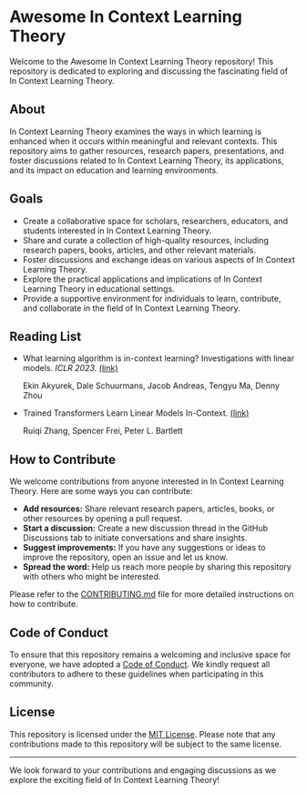 # Awesome In Context Learning Theory

Welcome to the Awesome In Context Learning Theory repository! This repository is dedicated to exploring and discussing the fascinating field of In Context Learning Theory.

## About

In Context Learning Theory examines the ways in which learning is enhanced when it occurs within meaningful and relevant contexts. This repository aims to gather resources, research papers, presentations, and foster discussions related to In Context Learning Theory, its applications, and its impact on education and learning environments.

## Goals

- Create a collaborative space for scholars, researchers, educators, and students interested in In Context Learning Theory.
- Share and curate a collection of high-quality resources, including research papers, books, articles, and other relevant materials.
- Foster discussions and exchange ideas on various aspects of In Context Learning Theory.
- Explore the practical applications and implications of In Context Learning Theory in educational settings.
- Provide a supportive environment for individuals to learn, contribute, and collaborate in the field of In Context Learning Theory.

## Reading List

- What learning algorithm is in-context learning? Investigations with linear models. *ICLR 2023*. [(link)](https://arxiv.org/pdf/2211.15661.pdf)

  Ekin Akyurek, Dale Schuurmans, Jacob Andreas, Tengyu Ma, Denny Zhou

- Trained Transformers Learn Linear Models In-Context. [(link)](https://arxiv.org/pdf/2306.09927.pdf)

  Ruiqi Zhang, Spencer Frei, Peter L. Bartlett

## How to Contribute

We welcome contributions from anyone interested in In Context Learning Theory. Here are some ways you can contribute:

- **Add resources:** Share relevant research papers, articles, books, or other resources by opening a pull request.
- **Start a discussion:** Create a new discussion thread in the GitHub Discussions tab to initiate conversations and share insights.
- **Suggest improvements:** If you have any suggestions or ideas to improve the repository, open an issue and let us know.
- **Spread the word:** Help us reach more people by sharing this repository with others who might be interested.

Please refer to the [CONTRIBUTING.md](CONTRIBUTING.md) file for more detailed instructions on how to contribute.

## Code of Conduct

To ensure that this repository remains a welcoming and inclusive space for everyone, we have adopted a [Code of Conduct](CODE_OF_CONDUCT.md). We kindly request all contributors to adhere to these guidelines when participating in this community.

## License

This repository is licensed under the [MIT License](LICENSE). Please note that any contributions made to this repository will be subject to the same license.

---

We look forward to your contributions and engaging discussions as we explore the exciting field of In Context Learning Theory!
